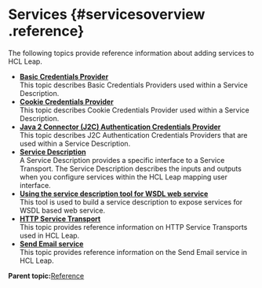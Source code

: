 # Services {#servicesoverview .reference}

The following topics provide reference information about adding services to HCL Leap.

-   **[Basic Credentials Provider](ref_service_basic_credentials_provider.md)**  
This topic describes Basic Credentials Providers used within a Service Description.
-   **[Cookie Credentials Provider](ref_service_cookie_credentials_provider.md)**  
This topic describes Cookie Credentials Provider used within a Service Description.
-   **[Java 2 Connector \(J2C\) Authentication Credentials Provider](ref_service_j2c_credentials_provider.md)**  
This topic describes J2C Authentication Credentials Providers that are used within a Service Description.
-   **[Service Description](ref_service_service_description.md)**  
A Service Description provides a specific interface to a Service Transport. The Service Description describes the inputs and outputs when you configure services within the HCL Leap mapping user interface.
-   **[Using the service description tool for WSDL web service](ref_service_wsdl_ovr.md)**  
This tool is used to build a service description to expose services for WSDL based web service.
-   **[HTTP Service Transport](ref_service_http_service_transport.md)**  
This topic provides reference information on HTTP Service Transports used in HCL Leap.
-   **[Send Email service](ref_send_email.md)**  
This topic provides reference information on the Send Email service in HCL Leap.

**Parent topic:**[Reference](reference_toc.md)

